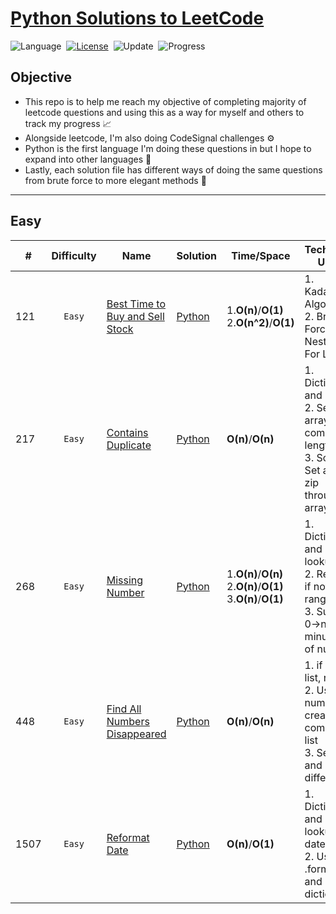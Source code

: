 # [Python Solutions to LeetCode](https://leetcode.com/problemset/all/)

![Language](https://img.shields.io/badge/language-Python%20%20%20-blue.svg)&nbsp;
[![License](https://img.shields.io/badge/license-MIT-blue.svg)](./LICENSE.md)&nbsp;
![Update](https://img.shields.io/badge/update-daily-green.svg)&nbsp;
![Progress](https://img.shields.io/badge/progress-5%20%2F%202147-ff69b4.svg)&nbsp;

## Objective
* This repo is to help me reach my objective of completing majority of leetcode questions and using this as a way for myself and others to track my progress 📈
* Alongside leetcode, I'm also doing CodeSignal challenges ⚙️
* Python is the first language I'm doing these questions in but I hope to expand into other languages 🐍
* Lastly, each solution file has different ways of doing the same questions from brute force to more elegant methods 🔁

---

## Easy

|#|Difficulty|Name|Solution|Time/Space|Technique Used|
|---|:------:|-----|------|------|-----|
|121|`Easy`|[Best Time to Buy and Sell Stock](https://leetcode.com/problems/best-time-to-buy-and-sell-stock/)|[Python](./easy/121besttimetobuyandsellstock.py)|1.**O(n)**/**O(1)**<br>2.**O(n^2)**/**O(1)**|1. Kadane's Algorithm<br>2. Brute Force - Nested For Loop|
|217|`Easy`|[Contains Duplicate](https://leetcode.com/problems/contains-duplicate/)|[Python](./easy/217containsduplicate.py)|**O(n)**/**O(n)**|1. Dictionary and iterate <br>2. Set the array and compare lengths<br>3. Sort, Set and zip through array|
|268|`Easy`|[Missing Number](https://leetcode.com/problems/missing-number/)|[Python](./easy/268missingnumber.py)|1.**O(n)**/**O(n)**<br>2.**O(n)**/**O(1)**<br>3.**O(n)**/**O(1)**|1. Dictionary and lookup<br>2. Return if not in range<br>3. Sum of 0->n minus sum of nums|
|448|`Easy`|[Find All Numbers Disappeared](https://leetcode.com/problems/find-all-numbers-disappeared-in-an-array/)|[Python](./easy/448findallnumbersdisappeared.py)|**O(n)**/**O(n)**|1. if not in list, return <br>2. Use numpy to create a compare list<br>3. Set(list) and return difference|
|1507|`Easy`|[Reformat Date](https://leetcode.com/problems/reformat-date/)|[Python](./easy/1507reformatdate.py)|**O(n)**/**O(1)**|1. Dictionary and lookup date <br>2. Use .format and dictionary|




<!-- ---|``|[]()|[Python]()|**O()**|**O()**|----Note---| -->

